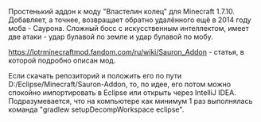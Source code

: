 Простенький аддон к моду "Властелин колец" для Minecraft 1.7.10. Добавляет, а точнее, возвращает обратно удалённого ещё в 2014 году моба - Саурона. Сложный босс с искусственным интеллектом, имеет две атаки - удар булавой по земле и удар булавой по мобу.

https://lotrminecraftmod.fandom.com/ru/wiki/Sauron_Addon - статья, в которой подробно описан мод.

Если скачать репозиторий и положить его по пути D:/Eclipse/Minecraft/Sauron-Addon, то, по идее, его потом можно спокойно импортировать в Eclipse или открыть через IntelliJ IDEA. Подразумевается, что на компьютере как минимум 1 раз выполнялась команда "gradlew setupDecompWorkspace eclipse". 
